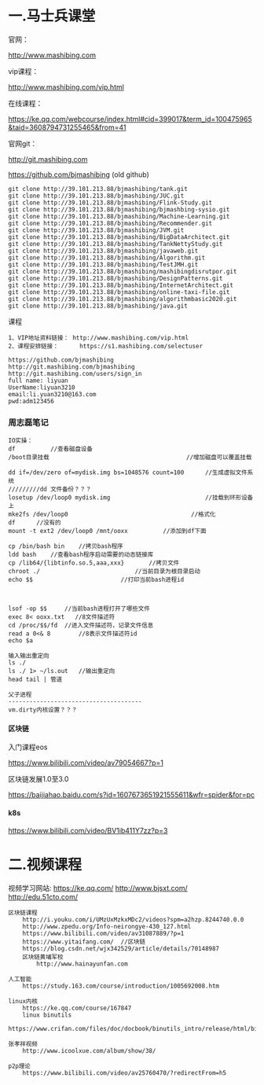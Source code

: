 # 一.马士兵课堂

官网：

http://www.mashibing.com

vip课程：

http://www.mashibing.com/vip.html

在线课程：

https://ke.qq.com/webcourse/index.html#cid=399017&term_id=100475965&taid=3608794731255465&from=41

官网git：

http://git.mashibing.com

https://github.com/bjmashibing	(old github)

```
git clone http://39.101.213.88/bjmashibing/tank.git
git clone http://39.101.213.88/bjmashibing/JUC.git
git clone http://39.101.213.88/bjmashibing/Flink-Study.git
git clone http://39.101.213.88/bjmashibing/bjmashbing-sysio.git
git clone http://39.101.213.88/bjmashibing/Machine-Learning.git
git clone http://39.101.213.88/bjmashibing/Recommender.git
git clone http://39.101.213.88/bjmashibing/JVM.git
git clone http://39.101.213.88/bjmashibing/BigDataArchitect.git
git clone http://39.101.213.88/bjmashibing/TankNettyStudy.git
git clone http://39.101.213.88/bjmashibing/javaweb.git
git clone http://39.101.213.88/bjmashibing/Algorithm.git
git clone http://39.101.213.88/bjmashibing/TestJMH.git
git clone http://39.101.213.88/bjmashibing/mashibingdisrutpor.git
git clone http://39.101.213.88/bjmashibing/DesignPatterns.git
git clone http://39.101.213.88/bjmashibing/InternetArchitect.git
git clone http://39.101.213.88/bjmashibing/online-taxi-file.git
git clone http://39.101.213.88/bjmashibing/algorithmbasic2020.git
git clone http://39.101.213.88/bjmashibing/java.git
```

课程

```
1、VIP地址资料链接： http://www.mashibing.com/vip.html
2、课程安排链接：      https://s1.mashibing.com/selectuser

https://github.com/bjmashibing
http://git.mashibing.com/bjmashibing
http://git.mashibing.com/users/sign_in
full name: liyuan
UserName:liyuan3210
email:li.yuan3210@163.com
pwd:adm123456
```

### 周志磊笔记

```
IO实操：
df			//查看磁盘设备
/boot目录挂载										//增加磁盘可以覆盖挂载

dd if=/dev/zero of=mydisk.img bs=1048576 count=100		//生成虚拟文件系统
/////////dd 文件备份？？？
losetup /dev/loop0 mydisk.img							//挂载到环形设备上
mke2fs /dev/loop0									//格式化
df		//没有的
mount -t ext2 /dev/loop0 /mnt/ooxx			//添加到df下面

cp /bin/bash bin	//拷贝bash程序
ldd bash 	//查看bash程序启动需要的动态链接库
cp /lib64/{libtinfo.so.5,aaa,xxx}		//拷贝文件
chroot ./							//当前目录为根目录启动
echo $$							//打印当前bash进程id



lsof -op $$		//当前bash进程打开了哪些文件
exec 8< ooxx.txt   //8文件描述符
cd /proc/$$/fd	//进入文件描述符，记录文件信息
read a 0<& 8		//8表示文件描述符id
echo $a

输入输出重定向
ls ./
ls ./ 1> ~/ls.out	//输出重定向
head tail | 管道

父子进程
--------------------------------------
vm.dirty内核设置？？？
```



#### 区块链

入门课程eos

https://www.bilibili.com/video/av79054667?p=1

区块链发展1.0至3.0

https://baijiahao.baidu.com/s?id=1607673651921555611&wfr=spider&for=pc

#### k8s

https://www.bilibili.com/video/BV1ib411Y7zz?p=3

# 二.视频课程

视频学习网站:
	https://ke.qq.com/
	http://www.bjsxt.com/
	http://edu.51cto.com/

	区块链课程
		http://i.youku.com/i/UMzUxMzkxMDc2/videos?spm=a2hzp.8244740.0.0
		http://www.zpedu.org/Info-neirongye-430_127.html
		https://www.bilibili.com/video/av31087889/?p=1
		https://www.yitaifang.com/	//区块链
		https://blog.csdn.net/wjx342529/article/details/70148987
		区块链黄埔军校
			http://www.hainayunfan.com
	
	人工智能
		https://study.163.com/course/introduction/1005692008.htm
		
	linux内核
		https://ke.qq.com/course/167847
		linux binutils
			https://www.crifan.com/files/doc/docbook/binutils_intro/release/html/binutils_intro.html
			
	张孝祥视频
		http://www.icoolxue.com/album/show/38/
	
	p2p理论
		https://www.bilibili.com/video/av25760470/?redirectFrom=h5